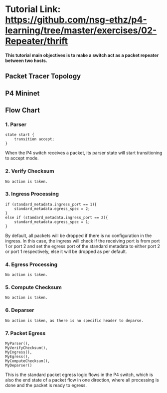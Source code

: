 ﻿# Tutorial Link: https://github.com/nsg-ethz/p4-learning/tree/master/exercises/02-Repeater/thrift 
#### This tutorial main objectives is to make a switch act as a packet repeater between two hosts. 
## Packet Tracer Topology
  
## P4 Mininet
  
## Flow Chart
  
### 1. Parser 
```
state start {
	transition accept;
}
```
When the P4 switch receives a packet, its parser state will start transitioning to accept mode. 
### 2. Verify Checksum
```No action is taken. ```
### 3. Ingress Processing
```
if (standard_metadata.ingress_port == 1){
	standard_metadata.egress_spec = 2;
}
else if (standard_metadata.ingress_port == 2){
	standard_metadata.egress_spec = 1;
}
```
By default, all packets will be dropped if there is no configuration in the ingress. In this case, the ingress will check if the receiving port is from port 1 or port 2 and set the egress port of the standard metadata to either port 2 or port 1 respectively, else it will be dropped as per default. 
### 4. Egress Processing
```No action is taken. ```
### 5. Compute Checksum
```No action is taken. ```
### 6. Deparser
``` No action is taken, as there is no specific header to deparse. ```
### 7. Packet Egress
```
MyParser(),
MyVerifyChecksum(),
MyIngress(),
MyEgress(),
MyComputeChecksum(),
MyDeparser()
```
This is the standard packet egress logic flows in the P4 switch, which is also the end state of a packet flow in one direction, where all processing is done and the packet is ready to egress.